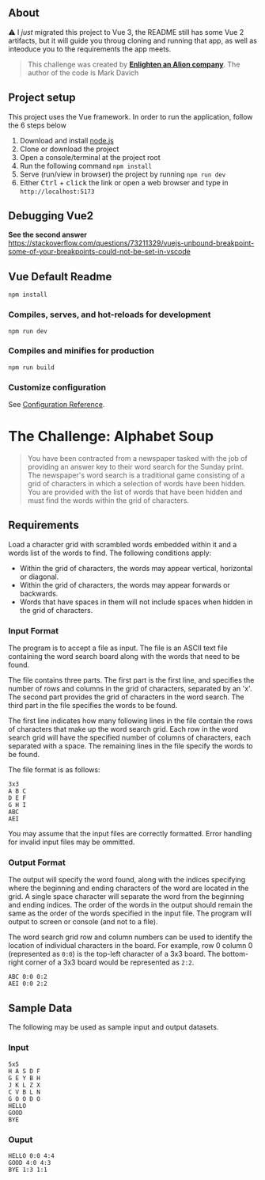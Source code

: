 ## About

⚠️ I *just* migrated this project to Vue 3, the README still has some Vue 2 artifacts, but it will guide you throug cloning and running that app, as well as inteoduce you to the requirements the app meets.

> This challenge was created by [**Enlighten an Alion company**](https://www.eitccorp.com/).
> The author of the code is Mark Davich

## Project setup

This project uses the Vue framework.
In order to run the application,
follow the 6 steps below

1. Download and install [node.js](https://nodejs.org/en/download)
2. Clone or download the project
3. Open a console/terminal at the project root
4. Run the following command `npm install`
5. Serve (run/view in browser) the project by running `npm run dev`
6. Either <kbd>Ctrl</kbd> + <kbd>click</kbd> the link or open a web browser and type in `http://localhost:5173`

## Debugging Vue2

**See the second answer**  
https://stackoverflow.com/questions/73211329/vuejs-unbound-breakpoint-some-of-your-breakpoints-could-not-be-set-in-vscode

## Vue Default Readme

```
npm install
```

### Compiles, serves, and hot-reloads for development

```
npm run dev
```

### Compiles and minifies for production

```
npm run build
```

### Customize configuration

See [Configuration Reference](https://cli.vuejs.org/config/).

# The Challenge: Alphabet Soup

> You have been contracted from a newspaper tasked with the job of providing an answer key to their word search for the Sunday print. The newspaper's word search is a traditional game consisting of a grid of characters in which a selection of words have been hidden. You are provided with the list of words that have been hidden and must find the words within the grid of characters.

## Requirements

Load a character grid with scrambled words embedded within it and a words list of the words to find. The following conditions apply:

- Within the grid of characters, the words may appear vertical, horizontal or diagonal.
- Within the grid of characters, the words may appear forwards or backwards.
- Words that have spaces in them will not include spaces when hidden in the grid of characters.

### Input Format

The program is to accept a file as input. The file is an ASCII text file containing the word search board along with the words that need to be found.

The file contains three parts. The first part is the first line, and specifies the number of rows and columns in the grid of characters, separated by an 'x'. The second part provides the grid of characters in the word search. The third part in the file specifies the words to be found.

The first line indicates how many following lines in the file contain the rows of characters that make up the word search grid. Each row in the word search grid will have the specified number of columns of characters, each separated with a space. The remaining lines in the file specify the words to be found.

The file format is as follows:

```
3x3
A B C
D E F
G H I
ABC
AEI
```

You may assume that the input files are correctly formatted. Error handling for invalid input files may be ommitted.

### Output Format

The output will specify the word found, along with the indices specifying where the beginning and ending characters of the word are located in the grid. A single space character will separate the word from the beginning and ending indices. The order of the words in the output should remain the same as the order of the words specified in the input file. The program will output to screen or console (and not to a file).

The word search grid row and column numbers can be used to identify the location of individual characters in the board. For example, row 0 column 0 (represented as `0:0`) is the top-left character of a 3x3 board. The bottom-right corner of a 3x3 board would be represented as `2:2`.

```
ABC 0:0 0:2
AEI 0:0 2:2
```

## Sample Data

The following may be used as sample input and output datasets.

### Input

```
5x5
H A S D F
G E Y B H
J K L Z X
C V B L N
G O O D O
HELLO
GOOD
BYE
```

### Ouput

```
HELLO 0:0 4:4
GOOD 4:0 4:3
BYE 1:3 1:1
```

